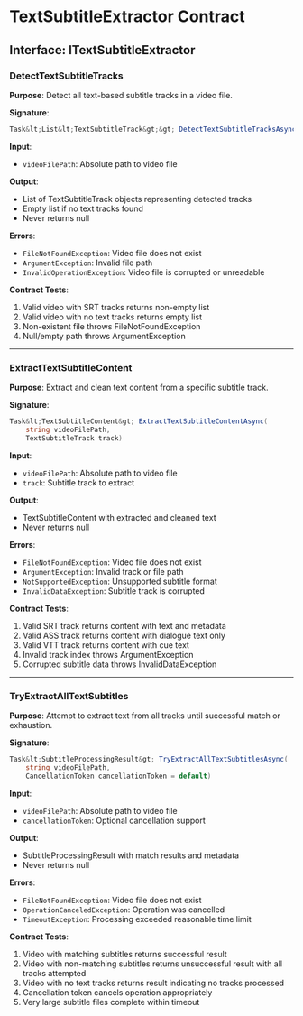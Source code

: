 # TextSubtitleExtractor Contract








## Interface: ITextSubtitleExtractor








### DetectTextSubtitleTracks








**Purpose**: Detect all text-based subtitle tracks in a video file.

**Signature**:

```csharp
Task&lt;List&lt;TextSubtitleTrack&gt;&gt; DetectTextSubtitleTracksAsync(string videoFilePath)
```








**Input**:

- `videoFilePath`: Absolute path to video file

**Output**:

- List of TextSubtitleTrack objects representing detected tracks
- Empty list if no text tracks found
- Never returns null

**Errors**:

- `FileNotFoundException`: Video file does not exist
- `ArgumentException`: Invalid file path
- `InvalidOperationException`: Video file is corrupted or unreadable

**Contract Tests**:

1. Valid video with SRT tracks returns non-empty list
2. Valid video with no text tracks returns empty list
3. Non-existent file throws FileNotFoundException
4. Null/empty path throws ArgumentException

---

### ExtractTextSubtitleContent








**Purpose**: Extract and clean text content from a specific subtitle track.

**Signature**:

```csharp
Task&lt;TextSubtitleContent&gt; ExtractTextSubtitleContentAsync(
    string videoFilePath,
    TextSubtitleTrack track)
```








**Input**:

- `videoFilePath`: Absolute path to video file
- `track`: Subtitle track to extract

**Output**:

- TextSubtitleContent with extracted and cleaned text
- Never returns null

**Errors**:

- `FileNotFoundException`: Video file does not exist
- `ArgumentException`: Invalid track or file path
- `NotSupportedException`: Unsupported subtitle format
- `InvalidDataException`: Subtitle track is corrupted

**Contract Tests**:

1. Valid SRT track returns content with text and metadata
2. Valid ASS track returns content with dialogue text only
3. Valid VTT track returns content with cue text
4. Invalid track index throws ArgumentException
5. Corrupted subtitle data throws InvalidDataException

---

### TryExtractAllTextSubtitles








**Purpose**: Attempt to extract text from all tracks until successful match or exhaustion.

**Signature**:

```csharp
Task&lt;SubtitleProcessingResult&gt; TryExtractAllTextSubtitlesAsync(
    string videoFilePath,
    CancellationToken cancellationToken = default)
```








**Input**:

- `videoFilePath`: Absolute path to video file
- `cancellationToken`: Optional cancellation support

**Output**:

- SubtitleProcessingResult with match results and metadata
- Never returns null

**Errors**:

- `FileNotFoundException`: Video file does not exist
- `OperationCanceledException`: Operation was cancelled
- `TimeoutException`: Processing exceeded reasonable time limit

**Contract Tests**:

1. Video with matching subtitles returns successful result
2. Video with non-matching subtitles returns unsuccessful result with all tracks attempted
3. Video with no text tracks returns result indicating no tracks processed
4. Cancellation token cancels operation appropriately
5. Very large subtitle files complete within timeout
